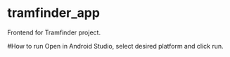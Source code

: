 # tramfinder_app

Frontend for Tramfinder project.

#How to run
Open in Android Studio, select desired platform and click run.
